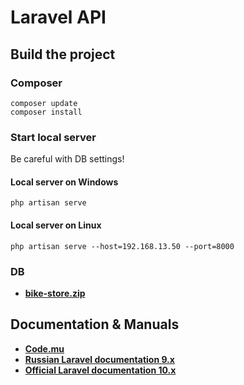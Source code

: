 # Laravel API

## Build the project

### Composer

```
composer update
composer install
```

### Start local server
Be careful with DB settings!

#### Local server on Windows
```
php artisan serve
```
#### Local server on Linux
```
php artisan serve --host=192.168.13.50 --port=8000
```
### DB

- **[bike-store.zip](https://github.com/OleGK4/bike-store/files/11731639/bike-store.zip)**


## Documentation & Manuals

- **[Code.mu](https://code.mu/ru/php/framework/laravel/book/prime/)**
- **[Russian Laravel documentation 9.x](https://github.com/russsiq/laravel-docs-ru/)**
- **[Official Laravel documentation 10.x](https://laravel.com/docs/10.x/installation)**
